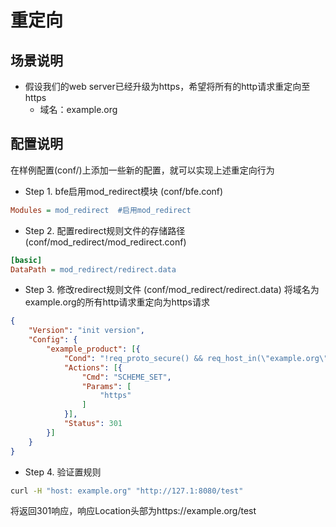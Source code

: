 # 重定向

## 场景说明

* 假设我们的web server已经升级为https，希望将所有的http请求重定向至https
  * 域名：example.org

## 配置说明
在样例配置(conf/)上添加一些新的配置，就可以实现上述重定向行为

* Step 1. bfe启用mod_redirect模块 (conf/bfe.conf)

```ini
Modules = mod_redirect  #启用mod_redirect
```

* Step 2. 配置redirect规则文件的存储路径 (conf/mod_redirect/mod_redirect.conf)
  
```ini
[basic]
DataPath = mod_redirect/redirect.data
```
  
* Step 3. 修改redirect规则文件 (conf/mod_redirect/redirect.data)
将域名为example.org的所有http请求重定向为https请求
  
```json
{
    "Version": "init version",
    "Config": {
        "example_product": [{
            "Cond": "!req_proto_secure() && req_host_in(\"example.org\")",
            "Actions": [{
                "Cmd": "SCHEME_SET",
                "Params": [
                    "https"
                ]
            }],
            "Status": 301
        }]
    }
}
```
  
* Step 4. 验证置规则

```bash
curl -H "host: example.org" "http://127.1:8080/test"
```
将返回301响应，响应Location头部为https://example.org/test
